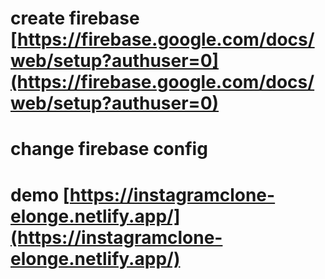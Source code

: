 # create firebase [https://firebase.google.com/docs/web/setup?authuser=0](https://firebase.google.com/docs/web/setup?authuser=0)

# change firebase config

# demo [https://instagramclone-elonge.netlify.app/](https://instagramclone-elonge.netlify.app/)
